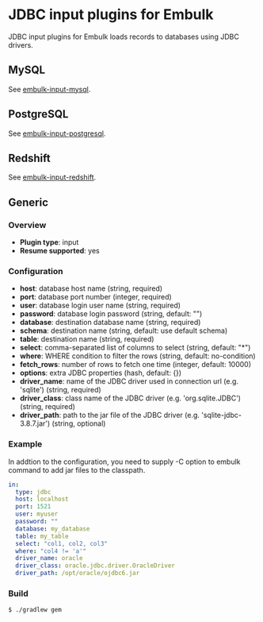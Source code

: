 # JDBC input plugins for Embulk

JDBC input plugins for Embulk loads records to databases using JDBC drivers.

## MySQL

See [embulk-input-mysql](embulk-input-mysql/).

## PostgreSQL

See [embulk-input-postgresql](embulk-input-postgresql/).

## Redshift

See [embulk-input-redshift](embulk-input-redshift/).

## Generic

### Overview

* **Plugin type**: input
* **Resume supported**: yes

### Configuration

- **host**: database host name (string, required)
- **port**: database port number (integer, required)
- **user**: database login user name (string, required)
- **password**: database login password (string, default: "")
- **database**: destination database name (string, required)
- **schema**: destination name (string, default: use default schema)
- **table**: destination name (string, required)
- **select**: comma-separated list of columns to select (string, default: "*")
- **where**: WHERE condition to filter the rows (string, default: no-condition)
- **fetch_rows**: number of rows to fetch one time (integer, default: 10000)
- **options**: extra JDBC properties (hash, default: {})
- **driver_name**: name of the JDBC driver used in connection url (e.g. 'sqlite') (string, required)
- **driver_class**: class name of the JDBC driver (e.g. 'org.sqlite.JDBC') (string, required)
- **driver_path**: path to the jar file of the JDBC driver (e.g. 'sqlite-jdbc-3.8.7.jar') (string, optional)

### Example

In addtion to the configuration, you need to supply -C option to embulk command to add jar files to the classpath.

```yaml
in:
  type: jdbc
  host: localhost
  port: 1521
  user: myuser
  password: ""
  database: my_database
  table: my_table
  select: "col1, col2, col3"
  where: "col4 != 'a'"
  driver_name: oracle
  driver_class: oracle.jdbc.driver.OracleDriver
  driver_path: /opt/oracle/ojdbc6.jar
```

### Build

```
$ ./gradlew gem
```
